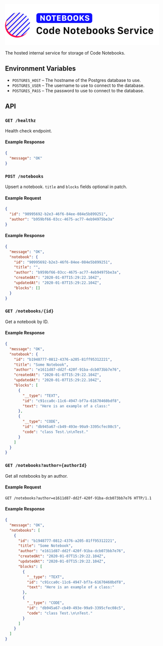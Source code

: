 ![Loa Code Notebooks Service](./repo-header.svg)

The hosted internal service for storage of Code Notebooks.

## Environment Variables

- `POSTGRES_HOST` – The hostname of the Postgres database to use.
- `POSTGRES_USER` – The username to use to connect to the database.
- `POSTGRES_PASS` – The password to use to connect to the database.

## API

### `GET /healthz`

Health check endpoint.

#### Example Response

```json
{
  "message": "OK"
}
```

### `POST /notebooks`

Upsert a notebook. `title` and `blocks` fields optional in patch.

#### Example Request

```json
{
  "id": "90995692-b2e3-46f6-84ee-084e5b899251",
  "author": "b959bf66-03cc-4675-ac77-4eb94975be3a"
}
```

#### Example Response

```json
{
  "message": "OK",
  "notebook": {
    "id": "90995692-b2e3-46f6-84ee-084e5b899251",
    "title": "",
    "author": "b959bf66-03cc-4675-ac77-4eb94975be3a",
    "createdAt": "2020-01-07T15:29:22.104Z",
    "updatedAt": "2020-01-07T15:29:22.104Z",
    "blocks": []
  }
}
```

### `GET /notebooks/{id}`

Get a notebook by ID.

#### Example Response

```json
{
  "message": "OK",
  "notebook": {
    "id": "b1948777-0812-4376-a205-81ff95312221",
    "title": "Some Notebook",
    "author": "e1611d87-dd2f-420f-91ba-dcb073bb7e76",
    "createdAt": "2020-01-07T15:29:22.104Z",
    "updatedAt": "2020-01-07T15:29:22.104Z",
    "blocks": [
      {
        "__type": "TEXT",
        "id": "c91cca0c-11c6-4947-bf7a-61670460bdf8",
        "text": "Here is an example of a class:"
      },
      {
        "__type": "CODE",
        "id": "db945a67-cb49-493e-99a9-3395cfec08c5",
        "code": "class Test.\n\nTest."
      }
    ]
  }
}
```

### `GET /notebooks?author={authorId}`

Get all notebooks by an author.

#### Example Request

```http
GET /notebooks?author=e1611d87-dd2f-420f-91ba-dcb073bb7e76 HTTP/1.1
```

#### Example Response

```json
{
  "message": "OK",
  "notebooks": [
    {
      "id": "b1948777-0812-4376-a205-81ff95312221",
      "title": "Some Notebook",
      "author": "e1611d87-dd2f-420f-91ba-dcb073bb7e76",
      "createdAt": "2020-01-07T15:29:22.104Z",
      "updatedAt": "2020-01-07T15:29:22.104Z",
      "blocks": [
        {
          "__type": "TEXT",
          "id": "c91cca0c-11c6-4947-bf7a-61670460bdf8",
          "text": "Here is an example of a class:"
        },
        {
          "__type": "CODE",
          "id": "db945a67-cb49-493e-99a9-3395cfec08c5",
          "code": "class Test.\n\nTest."
        }
      ]
    }
  ]
}
```
